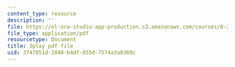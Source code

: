```yaml
---
content_type: resource
description: ''
file: https://ol-ocw-studio-app-production.s3.amazonaws.com/courses/8-286-the-early-universe-fall-2013/3747051d1048b4df855d7574a3a8360c_PK1KNojfvMQ.pdf
file_type: application/pdf
resourcetype: Document
title: 3play pdf file
uid: 3747051d-1048-b4df-855d-7574a3a8360c
---
```

